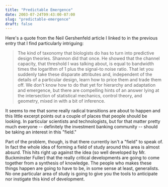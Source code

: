 ```yaml
---
title: "Predictable Emergence"
date: 2003-07-24T09:43:00-07:00
slug: "predictable-emergence"
draft: false
---
```

Here's a quote from the Neil Gershenfeld article I linked to in the previous entry that I find particularly intriguing:

> The kind of taxonomy that biologists do has to turn into predictive design theories. Shannon did that once. He showed that the channel capacity, that threshold I was talking about, is equal to bandwidth times the logarithm of 1 plus the signal-to noise ratio. That let you suddenly take these disparate attributes and, independent of the details of a particular design, learn how to price them and trade them off. We don't know how to do that yet for hierarchy and adaptation and emergence, but there are compelling hints of an answer lying at the intersection of statistical mechanics, control theory, and geometry, mixed in with a bit of inference.

It seems to me that some really radical transitions are about to happen and this little excerpt points out a couple of places that people should be looking. In particular scientists and technologists, but for that matter pretty much everyone -- definitely the investment banking community -- should be taking an interest in this "field." 

Part of the problem, though, is that there currently isn't a "field" to speak of. In fact the whole idea of forming a field of study around this area is almost absurd. This hits right up against the idea (so well developed by Mr. Buckminster Fuller) that the really critical developments are going to come together from a synthesis of knowledge. The people who makes these things happen are going to have to be, in some sense at least, generalists. No one particular area of study is going to give you the tools to anticipate nor instigate this kind of development.
